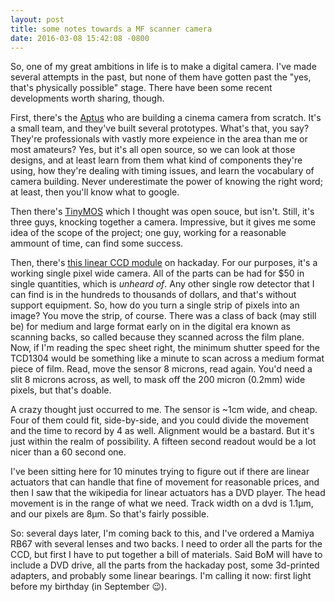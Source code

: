 ```yaml
---
layout: post
title: some notes towards a MF scanner camera
date: 2016-03-08 15:42:08 -0800
---
```


So, one of my great ambitions in life is to make a digital camera. I've made several attempts in the past, but none of them have gotten past the "yes, that's physically possible" stage. There have been some recent developments worth sharing, though.

First, there's the [Aptus](https://www.apertus.org/) who are building a cinema camera from scratch. It's a small team, and they've built several prototypes. What's that, you say? They're professionals with vastly more expeience in the area than me or most amateurs? Yes, but it's all open source, so we can look at those designs, and at least learn from them what kind of components they're using, how they're dealing with timing issues, and learn the vocabulary of camera building. Never underestimate the power of knowing the right word; at least, then you'll know what to google.

Then there's [TinyMOS](http://tinymos.com/) which I thought was open souce, but isn't. Still, it's three guys, knocking together a camera. Impressive, but it gives me some idea of the scope of the project; one guy, working for a reasonable ammount of time, can find some success.

Then, there's [this linear CCD module](https://hackaday.io/project/9829-linear-ccd-module) on hackaday. For our purposes, it's a working single pixel wide camera. All of the parts can be had for $50 in single quantities, which is _unheard of_. Any other single row detector that I can find is in the hundreds to thousands of dollars, and that's without support equipment. So, how do you turn a single strip of pixels into an image? You move the strip, of course. There was a class of back (may still be) for medium and large format early on in the digital era known as scanning backs, so called because they scanned across the film plane. Now, if I'm reading the spec sheet right, the minimum shutter speed for the TCD1304 would be something like a minute to scan across a medium format piece of film. Read, move the sensor 8 microns, read again. You'd need a slit 8 microns across, as well, to mask off the 200 micron (0.2mm) wide pixels, but that's doable.

A crazy thought just occurred to me. The sensor is ~1cm wide, and cheap. Four of them could fit, side-by-side, and you could divide the movement and the time to record by 4 as well. Alignment would be a bastard. But it's just within the realm of possibility. A fifteen second readout would be a lot nicer than a 60 second one.

I've been sitting here for 10 minutes trying to figure out if there are linear actuators that can handle that fine of movement for reasonable prices, and then I saw that the wikipedia for linear actuators has a DVD player. The head movement is in the range of what we need. Track width on a dvd is 1.1µm, and our pixels are 8µm. So that's fairly possible.

So: several days later, I'm coming back to this, and I've ordered a Mamiya RB67 with several lenses and two backs. I need to order all the parts for the CCD, but first I have to put together a bill of materials. Said BoM will have to include a DVD drive, all the parts from the hackaday post, some 3d-printed adapters, and probably some linear bearings. I'm calling it now: first light before my birthday (in September 😉).

